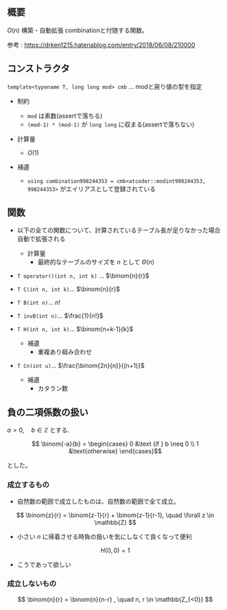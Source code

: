 ## 概要
$O(n)$ 構築・自動拡張 combinationと付随する関数。  

参考 : https://drken1215.hatenablog.com/entry/2018/06/08/210000



## コンストラクタ
`template<typename T, long long mod> cmb` ... modと戻り値の型を指定
- 制約
    - `mod` は素数(assertで落ちる)
    - `(mod-1) * (mod-1)` が `long long` に収まる(assertで落ちない)
- 計算量
    - $O(1)$

- 補遺
    - `using combination998244353 = cmb<atcoder::modint998244353, 998244353>` がエイリアスとして登録されている

## 関数
- 以下の全ての関数について、計算されているテーブル長が足りなかった場合自動で拡張される
    - 計算量  
        - 最終的なテーブルのサイズを $n$ として $\Theta(n)$

- ``` T operator()(int n, int k) ``` ... $\binom{n}{r}$

- ``` T C(int n, int k) ```... $\binom{n}{r}$

- `T B(int n)`... $n!$

- `T invB(int n)`... $\frac{1}{n!}$

- `T H(int n, int k)`... $\binom{n+k-1}{k}$ 
    - 補遺
        - 重複あり組み合わせ


- `T Cn(int u)`... $\frac{\binom{2n}{n}}{(n+1)}$ 
    - 補遺
        - カタラン数


## 負の二項係数の扱い
$a> 0, \quad b \in \mathbb{Z}$ とする.

$$ \binom{-a}{b} = \begin{cases} 0 &\text {if }  b \neq 0 \\ 1 &\text{otherwise} \end{cases}$$

とした。  

### 成立するもの  
- 自然数の範囲で成立したものは、自然数の範囲で全て成立。

$$ \binom{z}{r} = \binom{z-1}{r} +  \binom{z-1}{r-1},  \quad \forall z \in  \mathbb{Z} $$  
- 小さい $n$ に帰着させる時負の扱いを気にしなくて良くなって便利


$$ H(0, 0) = 1 $$  
- こうであって欲しい


### 成立しないもの  

$$ \binom{n}{r} = \binom{n}{n-r} , \quad n, r \in \mathbb{Z_{<0}} $$